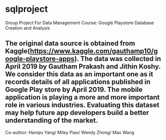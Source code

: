# sqlproject
Group Project For Data Management Course: Google Playstore Database Creation and Analysis

## The original data source is obtained from Kaggle(https://www.kaggle.com/gauthamp10/google-playstore-apps). The data was collected in April 2019 by Gautham Prakash and  Jithin Koshy. We consider this data as an important one as it records details of all applications published in Google Play store by April 2019. The mobile application is playing a more and more important role in various industries. Evaluating this dataset may help future app developers build a better understanding of the market.  

Co-author: Hanqiu Yang/ Miley Piao/ Wendy Zhong/ Max Wang
